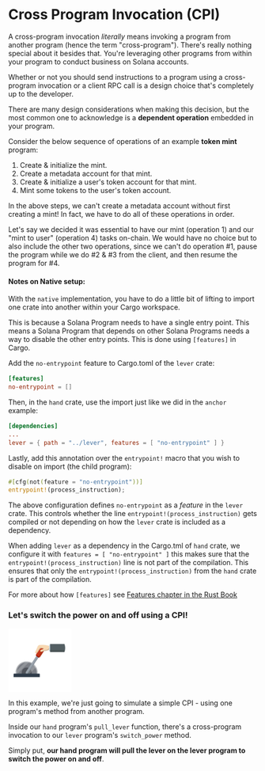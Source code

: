 # Cross Program Invocation (CPI)

A cross-program invocation *literally* means invoking a program from another program (hence the term "cross-program"). There's really nothing special about it besides that. You're leveraging other programs from within your program to conduct business on Solana accounts.   

Whether or not you should send instructions to a program using a cross-program invocation or a client RPC call is a design choice that's completely up to the developer.   

There are many design considerations when making this decision, but the most common one to acknowledge is a **dependent operation** embedded in your program.   

Consider the below sequence of operations of an example **token mint** program:
1. Create & initialize the mint.
2. Create a metadata account for that mint.
3. Create & initialize a user's token account for that mint.
4. Mint some tokens to the user's token account.

In the above steps, we can't create a metadata account without first creating a mint! In fact, we have to do all of these operations in order.   

Let's say we decided it was essential to have our mint (operation 1) and our "mint to user" (operation 4) tasks on-chain. We would have no choice but to also include the other two operations, since we can't do operation #1, pause the program while we do #2 & #3 from the client, and then resume the program for #4.

#### Notes on Native setup:

With the `native` implementation, you have to do a little bit of lifting to import one crate into another within your Cargo workspace.   

This is because a Solana Program needs to have a single entry point. This means a Solana Program that depends on
other Solana Programs needs a way to disable the other entry points. This is done using `[features]` in Cargo. 

Add the `no-entrypoint` feature to Cargo.toml of the `lever` crate:
```toml
[features]
no-entrypoint = []
```
Then, in the `hand` crate, use the import just like we did in the `anchor` example:
```toml
[dependencies]
...
lever = { path = "../lever", features = [ "no-entrypoint" ] }
```
Lastly, add this annotation over the `entrypoint!` macro that you wish to disable on import (the child program):
```rust
#[cfg(not(feature = "no-entrypoint"))]
entrypoint!(process_instruction);
```

The above configuration defines `no-entrypoint` as a _feature_ in the `lever` crate. This controls whether the line
`entrypoint!(process_instruction)` gets compiled or not depending on how the `lever` crate is included as a dependency. 

When adding `lever` as a dependency in the Cargo.tml of `hand` crate, we configure it with `features = [ "no-entrypoint" ]` 
this makes sure that the `entrypoint!(process_instruction)` line is not part of the compilation. This ensures that only
the `entrypoint!(process_instruction)` from the `hand` crate is part of the compilation.

For more about how `[features]` see [Features chapter in the Rust Book](https://doc.rust-lang.org/cargo/reference/features.html)

### Let's switch the power on and off using a CPI!   

<img src="istockphoto-1303616086-612x612.jpeg" alt="lever" width="128" align="center"/>

In this example, we're just going to simulate a simple CPI - using one program's method from another program.   

Inside our `hand` program's `pull_lever` function, there's a cross-program invocation to our `lever` program's `switch_power` method.   

Simply put, **our hand program will pull the lever on the lever program to switch the power on and off**.